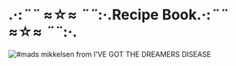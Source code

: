 # .·:*¨¨* ≈☆≈ *¨¨*:·.**Recipe Book**.·:*¨¨* ≈☆≈ *¨¨*:·.





![#mads mikkelsen from I'VE GOT THE DREAMERS DISEASE](https://64.media.tumblr.com/2a6348c0a75d5d2daaf9ddd22c93510d/tumblr_oa2fmo9LWh1rey868o1_500.gif)





